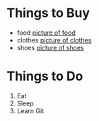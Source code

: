 # Things to Buy

* food
[picture of food](https://upload.wikimedia.org/wikipedia/commons/6/6d/Good_Food_Display_-_NCI_Visuals_Online.jpg)
* clothes
[picture of clothes](http://static5.businessinsider.com/image/4f9eedcaeab8ead93e000004/people-dont-wear-a-shocking-amount-of-their-clothes.jpg)
* shoes
[picture of shoes](http://www.texasfootdoctor.org/images/stylish-women-shoes.jpg)

# Things to Do
1. Eat
2. Sleep
3. Learn Git
